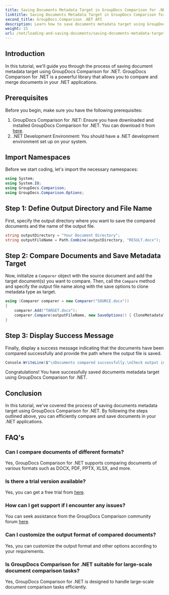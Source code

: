 ```yaml
---
title: Saving Documents Metadata Target in GroupDocs Comparison for .NET
linktitle: Saving Documents Metadata Target in GroupDocs Comparison for .NET
second_title: GroupDocs.Comparison .NET API
description: Learn how to save documents metadata target using GroupDocs Comparison for .NET. Easy steps for efficient document comparison in your .NET applications.
weight: 15
url: /net/loading-and-saving-documents/saving-documents-metadata-target/
---
```

## Introduction
In this tutorial, we'll guide you through the process of saving document metadata target using GroupDocs Comparison for .NET. GroupDocs Comparison for .NET is a powerful library that allows you to compare and merge documents in your .NET applications.
## Prerequisites
Before you begin, make sure you have the following prerequisites:
1. GroupDocs Comparison for .NET: Ensure you have downloaded and installed GroupDocs Comparison for .NET. You can download it from [here](https://releases.groupdocs.com/comparison/net/).
2. .NET Development Environment: You should have a .NET development environment set up on your system.

## Import Namespaces
Before we start coding, let's import the necessary namespaces:
```csharp
using System;
using System.IO;
using GroupDocs.Comparison;
using GroupDocs.Comparison.Options;
```
## Step 1: Define Output Directory and File Name
First, specify the output directory where you want to save the compared documents and the name of the output file.
```csharp
string outputDirectory = "Your Document Directory";
string outputFileName = Path.Combine(outputDirectory, "RESULT.docx");
```
## Step 2: Compare Documents and Save Metadata Target
Now, initialize a `Comparer` object with the source document and add the target document(s) you want to compare. Then, call the `Compare` method and specify the output file name along with the save options to clone metadata type as target.
```csharp
using (Comparer comparer = new Comparer("SOURCE.docx"))
{
    comparer.Add("TARGET.docx");
    comparer.Compare(outputFileName, new SaveOptions() { CloneMetadataType = MetadataType.Target });
}
```
## Step 3: Display Success Message
Finally, display a success message indicating that the documents have been compared successfully and provide the path where the output file is saved.
```csharp
Console.WriteLine($"\nDocuments compared successfully.\nCheck output in {outputDirectory}.");
```
Congratulations! You have successfully saved documents metadata target using GroupDocs Comparison for .NET.

## Conclusion
In this tutorial, we've covered the process of saving documents metadata target using GroupDocs Comparison for .NET. By following the steps outlined above, you can efficiently compare and save documents in your .NET applications.
## FAQ's
### Can I compare documents of different formats?
Yes, GroupDocs Comparison for .NET supports comparing documents of various formats such as DOCX, PDF, PPTX, XLSX, and more.
### Is there a trial version available?
Yes, you can get a free trial from [here](https://releases.groupdocs.com/).
### How can I get support if I encounter any issues?
You can seek assistance from the GroupDocs Comparison community forum [here](https://forum.groupdocs.com/c/comparison/12).
### Can I customize the output format of compared documents?
Yes, you can customize the output format and other options according to your requirements.
### Is GroupDocs Comparison for .NET suitable for large-scale document comparison tasks?
Yes, GroupDocs Comparison for .NET is designed to handle large-scale document comparison tasks efficiently.
